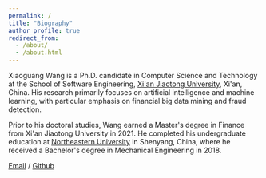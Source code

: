 ```yaml
---
permalink: /
title: "Biography"
author_profile: true
redirect_from: 
  - /about/
  - /about.html
---
```


Xiaoguang Wang is a Ph.D. candidate in Computer Science and Technology at the School of Software Engineering, [Xi'an Jiaotong University](https://www.xjtu.edu.cn/), Xi'an, China. His research primarily focuses on artificial intelligence and machine learning, with particular emphasis on financial big data mining and fraud detection.

Prior to his doctoral studies, Wang earned a Master's degree in Finance from Xi'an Jiaotong University in 2021. He completed his undergraduate education at [Northeastern University](https://www.neu.edu.cn/) in Shenyang, China, where he received a Bachelor's degree in Mechanical Engineering in 2018.

[Email](mailto:wangxg@stu.xjtu.edu.cn) / [Github](https://xiaoguangwang23.github.io/) 


